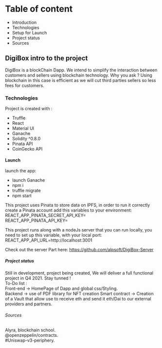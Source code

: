 # Table of content
 * Introduction 
 * Technologies
 * Setup for Launch
 * Project status
 * Sources
 
## DigiBox intro to the project
DigiBox is a blockChain Dapp. We intend to simplify the interaction between customers and sellers using blockchain technology. Why you ask ? Using blockchain in this case is efficient as we will cut third parties sellers so less fees for customers.

### Technologies
Project is created with : 
 - Truffle
 - React
 - Material UI
 - Ganache
 - Solidity ^0.8.0
 - Pinata API
 - CoinGecko API
   
#### Launch 
  launch the app:  
  - launch Ganache
  - npm i  
  - truffle migrate  
  - npm start  
    
  This project uses Pinata to store data on IPFS, in order to run it correctly create a Pinata account add this variables to your environment:  
  REACT_APP_PINATA_SECRET_API_KEY=  
  REACT_APP_PINATA_API_KEY=  

  This project runs along with a nodeJs server that you can run locally, you need to set up this variable, with your local port:  
  REACT_APP_API_URL=http://localhost:3001  

  Check out the server Part here: https://github.com/alpsoft/DigiBox-Server  
  
##### Project status
Still in development, project being created, We will deliver a full functional project in Q4 2021. Stay tunned !  
To-Do list :  
Front-end -> HomePage of Dapp and global css/Styling.  
Backend -> use of PDF library for NFT creation
Smart contract -> Creation of a Vault that allow use to receive eth and send it eth/Dai to our external providers and partners.  
  
###### Sources 
Alyra, blockchain school.  
@openzeppelin/contracts.  
#Uniswap-v3-periphery.              
